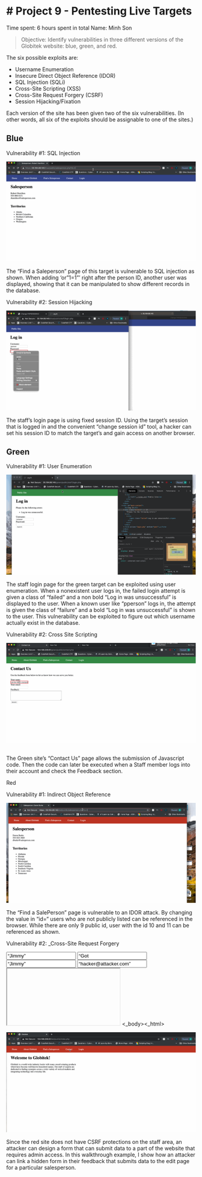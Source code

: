 # # Project 9 - Pentesting Live Targets

Time spent: 6 hours spent in total
Name: Minh Son

> Objective: Identify vulnerabilities in three different versions of the Globitek website: blue, green, and red.  

The six possible exploits are:
* Username Enumeration
* Insecure Direct Object Reference (IDOR)
* SQL Injection (SQLi)
* Cross-Site Scripting (XSS)
* Cross-Site Request Forgery (CSRF)
* Session Hijacking/Fixation

Each version of the site has been given two of the six vulnerabilities. (In other words, all six of the exploits should be assignable to one of the sites.)

## Blue

Vulnerability #1: SQL Injection

![Alt Text](https://github.com/mhson281/Csuvets/blob/master/SQLI.gif)

The “Find a Saleperson” page of this target is vulnerable to SQL injection as shown.  When adding ‘or”1=1”’ right after the person ID, another user was displayed, showing that it can be manipulated to show different records in the database.


Vulnerability #2: Session Hijacking

![Alt Text](https://github.com/mhson281/Csuvets/blob/master/Session_Hijack.gif)

The staff’s login page is using fixed session ID.  Using the target’s session that is logged in and the convenient “change session id” tool, a hacker can set his session ID to match the target’s and gain access on another browser.


## Green

Vulnerability #1: User Enumeration

![Alt Text](https://github.com/mhson281/Csuvets/blob/master/User_Enumeration.gif)

The staff login page for the green target can be exploited using user enumeration.  When a nonexistent user logs in, the failed login attempt is given a class of “failed” and a non bold “Log in was unsuccessful” is displayed to the user.  When a known user like “pperson” logs in, the attempt is given the class of “failure” and a bold “Log in was unsuccessful” is shown to the user.  This vulnerability can be exploited to figure out which username actually exist in the database.


Vulnerability #2: Cross Site Scripting

![Alt Text](https://github.com/mhson281/Csuvets/blob/master/XSS_2_Week9.gif)
## 
The Green site’s “Contact Us” page allows the submission of Javascript code.  Then the code can later be executed when a Staff member logs into their account and check the Feedback section.


Red

Vulnerability #1: Indirect Object Reference

![Alt Text](https://github.com/mhson281/Csuvets/blob/master/IDOR.gif)

The “Find a SalePerson” page is vulnerable to an IDOR attack.  By changing the value in “id=“ users who are not publicly listed can be referenced in the browser.  While there are only 9 public id, user with the id 10 and 11 can be referenced as shown.

Vulnerability #2: _Cross-Site Request Forgery 

<html><body onload=“document.csrfForm.submit()”>
  <form action=“https://35.224.226.149/red/public/staff/users/edit.php?id=1” name=“csrfForm” target=“hiddenFrame” method=“POST”>
    <input type=“hidden” name=“first_name” value=“Jimmy” />
    <input type=“hidden” name=“last_name” value=“Got Hacked” />
    <input type=“hidden” name=“username” value=“Jimmy” />
    <input type=“hidden” name=“email” value=“hacker@attacker.com”>  
  </form>
  <iframe name=“hiddenFrame” style=“display: none;”></iframe>
<_body><_html>



![Alt Text](https://github.com/mhson281/Csuvets/blob/master/CSRF.gif)


Since the red site does not have CSRF protections on the staff area, an attacker can design a form that can submit data to a part of the website that requires admin access. In this walkthrough example, I show how an attacker can link a hidden form in their feedback that submits data to the edit page for a particular salesperson.





## 
